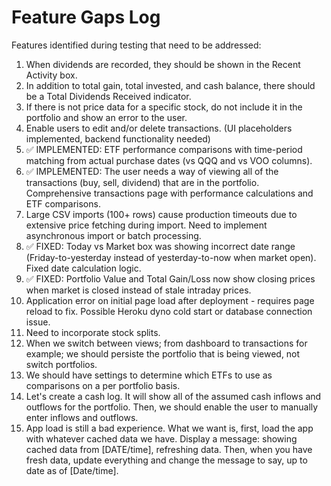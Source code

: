 # Feature Gaps Log

Features identified during testing that need to be addressed:

1. When dividends are recorded, they should be shown in the Recent Activity box.
2. In addition to total gain, total invested, and cash balance, there should be a Total Dividends Received indicator.
3. If there is not price data for a specific stock, do not include it in the portfolio and show an error to the user.
4. Enable users to edit and/or delete transactions. (UI placeholders implemented, backend functionality needed)
5. ✅ IMPLEMENTED: ETF performance comparisons with time-period matching from actual purchase dates (vs QQQ and vs VOO columns).
6. ✅ IMPLEMENTED: The user needs a way of viewing all of the transactions (buy, sell, dividend) that are in the portfolio. Comprehensive transactions page with performance calculations and ETF comparisons.
7. Large CSV imports (100+ rows) cause production timeouts due to extensive price fetching during import. Need to implement asynchronous import or batch processing.
8. ✅ FIXED: Today vs Market box was showing incorrect date range (Friday-to-yesterday instead of yesterday-to-now when market open). Fixed date calculation logic.
9. ✅ FIXED: Portfolio Value and Total Gain/Loss now show closing prices when market is closed instead of stale intraday prices.
10. Application error on initial page load after deployment - requires page reload to fix. Possible Heroku dyno cold start or database connection issue.
11. Need to incorporate stock splits.
12. When we switch between views; from dashboard to transactions for example; we should persiste the portfolio that is being viewed, not switch portfolios.
13. We should have settings to determine which ETFs to use as comparisons on a per portfolio basis.
14. Let's create a cash log. It will show all of the assumed cash inflows and outflows for the portfolio. Then, we should enable the user to manually enter inflows and outflows.
15. App load is still a bad experience. What we want is, first, load the app with whatever cached data we have. Display a message: showing cached data from [DATE/time], refreshing data. Then, when you have fresh data, update everything and change the message to say, up to date as of [Date/time].
